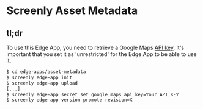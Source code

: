 # Screenly Asset Metadata



## tl;dr

To use this Edge App, you need to retrieve a Google Maps [API key](https://developers.google.com/maps/documentation/javascript/get-api-key). It's important that you set it as 'unrestricted' for the Edge App to be able to use it.

```bash
$ cd edge-apps/asset-metadata
$ screenly edge-app init
$ screenly edge-app upload
[...]
$ screenly edge-app secret set google_maps_api_key=Your_API_KEY
$ screenly edge-app version promote revision=X
```